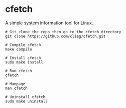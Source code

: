 # cfetch
 A simple system information tool for Linux. 
 
 ```
 # Git clone the repo then go to the cfetch directory
git clone https://github.com/clieg/cfetch.git

# Compile cfetch
make compile

# Install cfetch
sudo make install

# Run cfetch
cfetch

# Manpage
man cfetch

# Uninstall cfetch
sudo make uninstall
```
